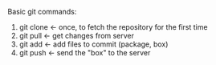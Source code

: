 Basic git commands:

1. git clone <- once, to fetch the repository for the first time
2. git pull <- get changes from server
3. git add <- add files to commit (package, box)
4. git push <- send the "box" to the server

